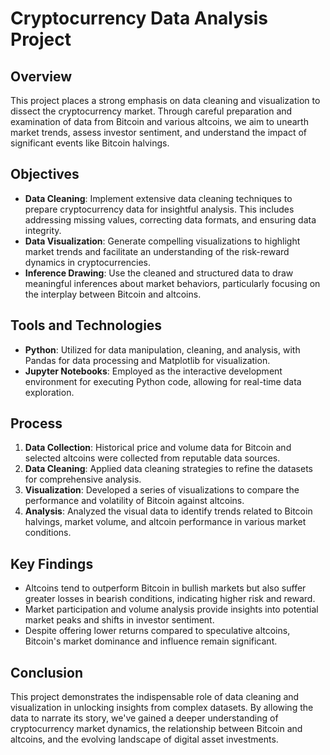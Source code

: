 # Cryptocurrency Data Analysis Project

## Overview
This project places a strong emphasis on data cleaning and visualization to dissect the cryptocurrency market. Through careful preparation and examination of data from Bitcoin and various altcoins, we aim to unearth market trends, assess investor sentiment, and understand the impact of significant events like Bitcoin halvings.

## Objectives
- **Data Cleaning**: Implement extensive data cleaning techniques to prepare cryptocurrency data for insightful analysis. This includes addressing missing values, correcting data formats, and ensuring data integrity.
- **Data Visualization**: Generate compelling visualizations to highlight market trends and facilitate an understanding of the risk-reward dynamics in cryptocurrencies.
- **Inference Drawing**: Use the cleaned and structured data to draw meaningful inferences about market behaviors, particularly focusing on the interplay between Bitcoin and altcoins.

## Tools and Technologies
- **Python**: Utilized for data manipulation, cleaning, and analysis, with Pandas for data processing and Matplotlib for visualization.
- **Jupyter Notebooks**: Employed as the interactive development environment for executing Python code, allowing for real-time data exploration.

## Process
1. **Data Collection**: Historical price and volume data for Bitcoin and selected altcoins were collected from reputable data sources.
2. **Data Cleaning**: Applied data cleaning strategies to refine the datasets for comprehensive analysis.
3. **Visualization**: Developed a series of visualizations to compare the performance and volatility of Bitcoin against altcoins.
4. **Analysis**: Analyzed the visual data to identify trends related to Bitcoin halvings, market volume, and altcoin performance in various market conditions.

## Key Findings
- Altcoins tend to outperform Bitcoin in bullish markets but also suffer greater losses in bearish conditions, indicating higher risk and reward.
- Market participation and volume analysis provide insights into potential market peaks and shifts in investor sentiment.
- Despite offering lower returns compared to speculative altcoins, Bitcoin's market dominance and influence remain significant.

## Conclusion
This project demonstrates the indispensable role of data cleaning and visualization in unlocking insights from complex datasets. By allowing the data to narrate its story, we've gained a deeper understanding of cryptocurrency market dynamics, the relationship between Bitcoin and altcoins, and the evolving landscape of digital asset investments.
